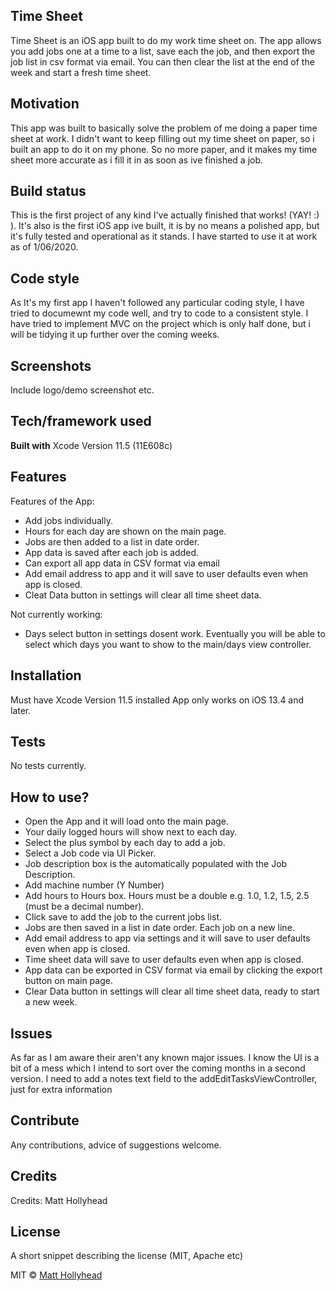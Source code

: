 ## Time Sheet
Time Sheet is an iOS app built to do my work time sheet on.  The app allows you add jobs one at a time to a list, save each the job, and then export the job list in csv format via email.  You can then clear the list at the end of the week and start a fresh time sheet.

## Motivation
This app was built to basically solve the problem of me doing a paper time sheet at work.  I didn't want to keep filling out my time sheet on paper, so i built an app to do it on my phone.  So no more paper, and it makes my time sheet more accurate as i fill it in as soon as ive finished a job. 

## Build status
This is the first project of any kind I've actually finished that works! (YAY! :) ).  It's also is the first iOS app ive built, it is by no means a polished app, but it's fully tested and operational as it stands.  I have started to use it at work as of 1/06/2020.  

## Code style
As It's my first app I haven't followed any particular coding style, I have tried to documewnt my code well, and try to code to a consistent style.  I have tried to implement MVC on the project which is only half done, but i will be tidying it up further over the coming weeks.

## Screenshots
Include logo/demo screenshot etc.

## Tech/framework used

<b>Built with</b>
Xcode Version 11.5 (11E608c)

## Features
Features of the App:

- Add jobs individually.
- Hours for each day are shown on the main page.
- Jobs are then added to a list in date order.
- App data is saved after each job is added.
- Can export all app data in CSV format via email
- Add email address to app and it will save to user defaults even when app is closed.
- Cleat Data button in settings will clear all time sheet data.

Not currently working:

- Days select button in settings dosent work.  Eventually you will be able to select which days you want to show to the main/days view controller.

## Installation
Must have Xcode Version 11.5 installed
App only works on iOS 13.4 and later.

## Tests
No tests currently.

## How to use?

- Open the App and it will load onto the main page.
- Your daily logged hours will show next to each day.
- Select the plus symbol by each day to add a job.
- Select a Job code via UI Picker.
- Job description box is the automatically populated with the Job Description.
- Add machine number (Y Number)
- Add hours to Hours box.  Hours must be a double e.g. 1.0, 1.2, 1.5, 2.5 (must be a decimal number).
- Click save to add the job to the current jobs list.
- Jobs are then saved in a list in date order.  Each job on a new line.
- Add email address to app via settings and it will save to user defaults even when app is closed.
- Time sheet data will save to user defaults even when app is closed.
- App data can be exported in CSV format via email by clicking the export button on main page.
- Clear Data button in settings will clear all time sheet data, ready to start a new week.

## Issues

As far as I am aware their aren't any known major issues.  I know the UI is a bit of a mess which I intend to sort over the coming months in a second version.  I need to add a notes text field to the addEditTasksViewController, just for extra information

## Contribute

Any contributions, advice of suggestions welcome.

## Credits
Credits: Matt Hollyhead

## License
A short snippet describing the license (MIT, Apache etc)

MIT © [Matt Hollyhead]()
